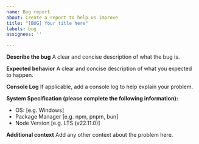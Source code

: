 ```yaml
---
name: Bug report
about: Create a report to help us improve
title: "[BUG] Your title here"
labels: bug
assignees: ''

---
```


**Describe the bug**
A clear and concise description of what the bug is.

**Expected behavior**
A clear and concise description of what you expected to happen.

**Console Log**
If applicable, add a console log to help explain your problem.

**System Specification  (please complete the following information):**
 - OS: [e.g. Windows]
 - Package Manager [e.g. npm, pnpm, bun]
 - Node Version [e.g. LTS (v22.11.0)]

**Additional context**
Add any other context about the problem here.
